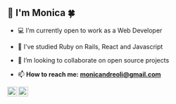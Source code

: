 ## 👋 I'm Monica 🍀 

- 💻 I’m currently open to work as a Web Developer 
- 🌱 I've studied Ruby on Rails, React and Javascript 
- 👯 I’m looking to collaborate on open source projects

-  📫 **How to reach me: monicandreoli@gmail.com**

<a target="_blank" href="www.linkedin.com/in/monicandreoli"><img align="left" alt="LinkdeIN" width="22px" src="https://cdn.jsdelivr.net/npm/simple-icons@v3/icons/linkedin.svg" />
</a> <a target="_blank" href="mailto:monicandreoli@gmail.com">
  <img align="left" alt="Gmail" width="22px" src="https://cdn.jsdelivr.net/npm/simple-icons@v3/icons/gmail.svg" />
</a>

